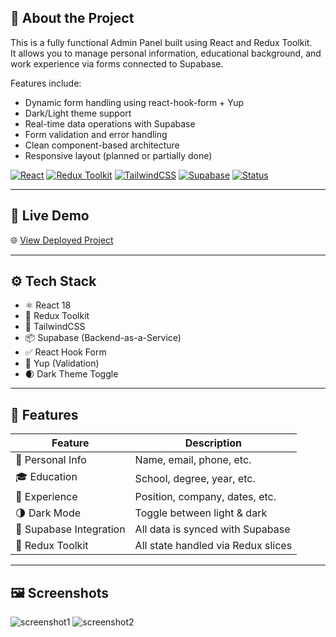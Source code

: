 ## 📝 About the Project

This is a fully functional Admin Panel built using React and Redux Toolkit.  
It allows you to manage personal information, educational background, and work experience via forms connected to Supabase.

Features include:

- Dynamic form handling using react-hook-form + Yup  
- Dark/Light theme support  
- Real-time data operations with Supabase  
- Form validation and error handling  
- Clean component-based architecture  
- Responsive layout (planned or partially done)


[![React](https://img.shields.io/badge/React-18-blue?logo=react)](https://react.dev)
[![Redux Toolkit](https://img.shields.io/badge/Redux--Toolkit-RTK-purple?logo=redux)](https://redux-toolkit.js.org/)
[![TailwindCSS](https://img.shields.io/badge/TailwindCSS-3.0-teal?logo=tailwindcss)](https://tailwindcss.com)
[![Supabase](https://img.shields.io/badge/Supabase-Realtime-green?logo=supabase)](https://supabase.io)
[![Status](https://img.shields.io/badge/Status-Deployed-brightgreen)](#)

---

## 🚀 Live Demo

🌐 [View Deployed Project](https://iamirsalimi.github.io/portfolio-redux-panel/)

---

## ⚙️ Tech Stack

- ⚛ React 18
- 🧠 Redux Toolkit
- 🎨 TailwindCSS
- 📦 Supabase (Backend-as-a-Service)
- ✅ React Hook Form
- 🧪 Yup (Validation)
- 🌒 Dark Theme Toggle

---

## 📂 Features

| Feature | Description |
|--------|-------------|
| 📝 Personal Info | Name, email, phone, etc. |
| 🎓 Education | School, degree, year, etc. |
| 💼 Experience | Position, company, dates, etc. |
| 🌗 Dark Mode | Toggle between light & dark |
| 📡 Supabase Integration | All data is synced with Supabase |
| 🧩 Redux Toolkit | All state handled via Redux slices |

---

## 🖼️ Screenshots

![screenshot1](./public/screenshot1.png)
![screenshot2](./public/screenshot2.png)
